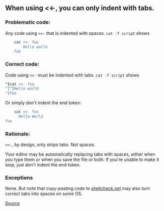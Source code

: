 ## When using <<-, you can only indent with tabs.

### Problematic code:

Any code using `<<-` that is indented with spaces. `cat -T script` shows

```sh
    cat <<- foo
        Hello world
    foo
```

### Correct code:

Code using `<<-` must be indented with tabs. `cat -T script` shows

```sh
^Icat <<- foo
^I^IHello world
^Ifoo
```

Or simply don't indent the end token:

```sh
    cat <<- foo
      Hello World
foo
```

### Rationale:

`<<-`, by design, only strips tabs. Not spaces.

Your editor may be automatically replacing tabs with spaces, either when you type them or when you save the file or both. If you're unable to make it stop, just don't indent the end token.

### Exceptions

None. But note that copy-pasting code to [shellcheck.net](http://www.shellcheck.net) may also turn correct tabs into spaces on some OS.

[Source](https://github.com/koalaman/shellcheck/wiki/SC1040)

